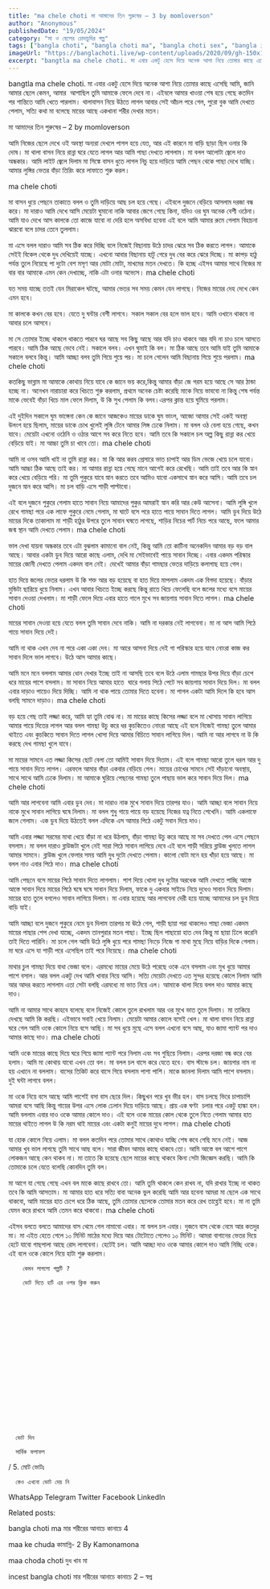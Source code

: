```yaml
---
title: "ma chele choti মা আমাদের তিন পুরুষের – 3 by momloverson"
author: "Anonymous"
publishedDate: "19/05/2024"
category: "মা ও ছেলের চোদাচুদির গল্প"
tags: ["bangla choti", "bangla choti ma", "bangla choti sex", "bangla incest choti", "chodon choti", "ma"]
imageUrl: "https://banglachoti.live/wp-content/uploads/2020/09/gh-150x150.jpg"
excerpt: "bangtla ma chele choti. মা এবার একটু হেসে দিয়ে অনেক আশা নিয়ে তোমার কাছে এসেছি আমি, জানি আমার ছেলে কেমন, আমার  আশাছিল তুমি আমাকে ফেলে দেবে না। এইবলে আমার খাওয়া শেষ হয়ে গেছে কতদিন পর শান্তিতে আমি খেতে প..."
---
```


bangtla ma chele choti. মা এবার একটু হেসে দিয়ে অনেক আশা নিয়ে তোমার কাছে এসেছি আমি, জানি আমার ছেলে কেমন, আমার  আশাছিল তুমি আমাকে ফেলে দেবে না। এইবলে আমার খাওয়া শেষ হয়ে গেছে কতদিন পর শান্তিতে আমি খেতে পারলাম। থালাবাসন নিয়ে উঠতে লাগল আবার সেই আঁচল পরে গেল, পুরো বুক আমি দেখতে পেলাম, সত্যি কথা মা বলেছে মায়ের আছে একখানা শরীর দেখার মতন।


মা আমাদের তিন পুরুষের – 2 by momloverson


আমি নিজের ছেলে দেখে ওই অবস্থা অন্যরা দেখলে পাগল হয়ে যেত, আর এই কারনে মা বাড়ি ছাড়া ছিল ওনার কি দোষ। মা থালা বাসন নিয়ে রান্না ঘরে যেতে লাগল আর আমি পাছা দেখতে লাগলাম। মা বলল আলোটা জ্বেলে দাও অন্ধকার। আমি লাইট জ্বেলে দিলাম মা সিঙ্কে বাসন ধুতে লাগল নিচু হয়ে দাড়িয়ে আমি পেছন থেকে পাছা দেখে যাচ্ছি। আমার লুঙ্গির ভেতর বাঁড়া তিরিং করে লাফাতে শুরু করল।


ma chele choti


মা বাসন ধুয়ে পেছনে তাকাতে বলল ও তুমি দাড়িয়ে আছ চল হয়ে গেছে। এইবলে দুজনে বেড়িয়ে আসলাম দরজা বন্ধ করে। মা দারাও আমি দেখে আসি মেয়েটা ঘুমানো নাকি আবার জেগে গেছে কিনা, যদিও ওর ঘুম অনেক বেশী ওঠেনা। আমি যাও দেখে আস কালকে তো কাজে যাবো না দেরি হলে অসবিধা হবেনা এই বলে আমি আমার রুমে গেলাম বিহাচনা ঝারবো বলে চাদর তেনে তুললাম।


মা এসে বলল দারাও আমি সব ঠিক করে দিচ্ছি বলে নিজেই বিছানায় উঠে চাদর ঝেরে সব ঠিক করতে লাগল। আমাকে সেইই বিকেল থেকে দুধ দেখিয়েই যাচ্ছে। এখনো আবার বিছানায় হাটু গেরে দুধ বের করে ঝেরে দিচ্ছে। মা কাপড় হাঠু পর্যন্ত তুলে নিয়েছে পা দুটো বেশ মসৃণ আর মোটা মোটা, মাখমের মতন দেখতে। কি হচ্ছে এইসব আমার সাথে নিজের মা বার বার আমাকে এমন কেন দেখাচ্ছে, নাকি এটা ওনার অভ্যেস। ma chele choti


যত সময় যাচ্ছে ততই যেন মিরাকেল ঘটছে, আমার ভেতর সব সময় কেমন যেন লাগছে। নিজের মায়ের দেহ দেখে কেন এমন হবে।

মা কালকে কখন বের হবে। যেতে দু ঘন্টার বেশী লাগবে। সকাল সকাল বের হলে ভাল হবে। আমি ওখানে থাকবে না আবার চলে আসবে।












মা সে তোমার ইচ্ছে থাকলে থাকতে পারবে ঘর আছে সব কিছু আছে আর যদি চাও থাকবে আর যদি না চাও চলে আসতে পারবে। আমি ঠিক আছে ভেবে নেই। সকালে বলব। এখন ঘুমাই কি বল। মা ঠিক আছে তবে আমি যাই তুমি আমাকে সকালে বলবে কিন্তু। আমি আচ্ছা বলব তুমি গিয়ে শুয়ে পর। মা চলে গেলেন আমি বিছানায় গিয়ে শুয়ে পরলাম। ma chele choti


কতকিছু ভাব্লাম মা আমাকে কোথায় নিয়ে যাবে কে জানে ভয় করে,কিন্তু আমার বাঁড়া জে গরম হয়ে আছে সে আর ঠান্ডা হচ্ছে না। অনেখন নারাচারা করে খিচতে শুরু করলাম, প্রথমে অনেক চেষ্টা করেছি মাকে নিয়ে ভাববো না কিন্তু শেষ পর্যন্ত মাকে ভেবেই বাঁড়া খিচে মাল ফেলে দিলাম, উ কি সুখ পেলাম কি বলব।এরপর ক্লান্ত হয়ে ঘুমিয়ে পরলাম।


এই দুইদিন সকালে ঘুম ভাঙ্গেনা কেন কে জানে আজকেও মায়ের ডাকে ঘুম ভাংল, আজো আমার সেই একই অবস্থা উলংগ হয়ে ছিলাম, মায়ের ডাকে চোখ খুলেই লুঙ্গি টেনে আমার লিঙ্গ ঢেকে নিলাম। মা বলল ওঠ বেলা হয়ে গেছে, কখন যাবে। মেয়েটা এখনো ওঠেনি ও ওঠার আগে সব করে নিতে হবে। আমি তবে কি সকালে চল অল্প কিছু রান্না কর খেয়ে বেড়িয়ে যাই। মা আচ্চা তুমি চা খাবে তো। ma chele choti


আমি না ওসব আমি খাই না তুমি রান্না কর। মা কি আর করব প্রেসারে ভাত চাপাই আর ডিম ভেজে খেয়ে চলে যাবো। আমি আচ্চা ঠিক আছে তাই কর। মা আমার রান্না হয়ে গেছে মানে আগেই করে রেখেছি। আমি তাই তবে আর কি স্নান করে খেয়ে বেড়িয়ে পরি। মা তুমি পুকুরে যাবে স্নান করতে তবে আমিও যাবো একসাথে স্নান করে আসি। আমি তবে চল দুজনে স্নান করে আসি। মা চল বাড়ি এসে শাড়ী পাল্টাবো।


এই বলে দুজনে পুকুরে গেলাম হাতে সাবান নিয়ে আমাদের পুকুর আমরাই স্নান করি আর কেউ আসেনা। আমি লুঙ্গি খুলে রেখে গামছা পরে এক লাফে পুকুরে নেমে গেলাম, মা ঘাটে বসে পরে হাতে পায়ে সাবান দিতে লাগল। আমি ডুব দিয়ে উঠে মায়ের দিকে তাকালাম মা শাড়ী হাঠুর উপরে তুলে সাবান ঘষতে লাগছে, শাড়ির নিচের পার্ট নিচে পরে আছে, ফলে আমার জন্ম স্থান আমি দেখতে পেলাম। ma chele choti


ভাল দেখা যায়না অন্ধকার তবে এটা বুঝলাম কামানো বাল নেই, কিন্তু আমি তো কাটিনা অনেকদিন আমার বড় বড় বাল আছে। আবার একটা ডুব দিয়ে আরো কাছে এলাম, দেখি মা সেইভাবেই পায়ে সাবান দিচ্ছে। এবার একদম পরিস্কার মায়ের জোনী দেখতে পেলাম একদম বাল নেই। দেখেই আমার বাঁড়া গামছার ভেতর দাড়িয়ে কলাগাছ হয়ে গেল।


হাত দিয়ে জলের ভেতর ধরলাম উ কি শক্ত আর বড় হয়েছে বা হাত দিয়ে মাপলাম একদম এক বিগদা হয়েছে। বাঁড়ার মুন্ডিটা ছারিয়ে ধুয়ে নিলাম। এখন আবার খিচতে ইচ্ছে করছে কিন্তু রাতে খিচে ফেলেছি বলে জলের মধ্যে বসে মায়ের সাবান দেওয়া দেখলাম। মা শাড়ী ফেলে দিয়ে এবার হাতে গালে মুখে সব জায়গায় সাবান দিতে লাগল। ma chele choti


মায়ের সাবান দেওয়া হয়ে যেতে বলল তুমি সাবান দেবে নাকি। আমি না দরকার নেই লাগবেনা। মা না আস আমি পিঠে গায়ে সাবান দিয়ে দেই।

আমি না থাক এখন দেব না পরে একা একা দেব। মা আরে আসনা দিয়ে দেই গা পরিস্কার হয়ে যাবে নোংরা কাজ কর সাবান দিলে ভাল লাগবে। উঠে আস আমার কাছে।


আমি মনে মনে বললাম আমার ধোন দেখার ইচ্ছে তাই না আসছি তবে বলে উঠে এলাম গামছার উপর দিয়ে বাঁড়া চেপে ধরে মায়ের পাশে বসলাম। মা সাবান নিয়ে আমার হাতে  ঘারে গলায় পিঠে পেটে সব জায়গায় সাবান দিয়ে দিল। মা বলল এবার দাড়াও পায়েও দিয়ে দিচ্ছি। আমি না থাক পায়ে তোমার দিতে হবেনা। মা পাগল একটা আমি দিলে কি হবে আস বলছি সামনে দাড়াও। ma chele choti


বড় হয়ে গেছ তাই লজ্জা করে, আমি হ্যা তুমি বোঝ না। মা মায়ের কাছে কিসের লজ্জা বলে মা খোসায় সাবান লাগিয়ে আমার পায়ে দিতের লাগল আর বলল গামছা উচু করে ধর কুচকিতেও নোংরা আছে এই বলে নিজেই গামছা তুলে আমার থাইতে এবং কুচকিতে সাবান দিতে লাগল খোসা দিয়ে আমার বিচিতে সাবান লাগিয়ে দিল। আমি না আর লাগবে না উ কি করছে দেখ গামছা খুলে যাবে।


মা মায়ের সামনে এত লজ্জা কিসের ছোট বেলা তো আমিই সাবান দিয়ে দিতাম। এই বলে গামছা আরো তুলে ধরল আর দু পায়ে সাবান দিতে লাগল। এরফলে আমার বাঁড়া একবার বেড়িয়ে গেল। মায়ের চোখের সামনে সেই দাঁড়ানো অবস্থায়, সাথে সাথে আমি ঢেকে দিলাম। মা আমাকে ঘুরিয়ে পেছনের গামছা তুলে পাছায় ভাল করে সাবান দিয়ে দিল। ma chele choti


আমি আর লাগবেনা আমি এবার ডুব দেব। মা দারাও নাক মুখে সাবান দিয়ে তারপর যাও। আমি আচ্ছা বলে সাবান নিয়ে নাকে মুখে সাবান লাগিয়ে ঘষে নিলাম। মা বলল শুধু গায়ে পায়ে বড় হয়েছে নিজের যত্ন নিতে শেখেনি। আমি একলাফে জলে গেলাম। এক ডুব দিয়ে উঠতেই বলল এদিকে এস আমার পিঠে একটু সবান দিয়ে দাও।


আমি এবার লজ্জা সরমের মাথা খেয়ে বাঁড়া না ধরে উঠলাম, বাঁড়া গামছা উচু করে আছে মা সব দেখতে পেল এসে পেছনে বসলাম। মা বলল দারাও ব্লাউজটা খুলে নেই সারা পিঠে সাবান লাগিয়ে দেবে এই বলে শাড়ী সরিয়ে ব্লাউজ খুলতে লাগল আমার সামনে। ব্লাউজ খুলে ফেলার সময় আমি দুধ দুটো দেখতে পেলাম। কালো বোটা মনে হয় খাঁড়া হয়ে আছে। মা বলল নাও এবার পিঠে দাও। ma chele choti


আমি পেছনে বসে মায়ের পিঠে সাবান দিতে লাগলাম। পাশ দিয়ে খোলা দুধ দুটোর অরধেক আমি দেখতে পাচ্ছি আস্তে আস্তে সাবান দিয়ে মায়ের পিঠে ঘষে ঘষে সাবান দিয়ে দিলাম, ফাকে দু একবার সাইডে নিয়ে দুধেও সাবান দিয়ে দিলাম। মায়ের হাত তুলে বগলেও সাবান লাগিয়ে দিলাম। মা এবার হয়েছে আর লাগবেনা দেরী হয়ে যাচ্ছে আমাদের চল ডুব দিয়ে বাড়ি যাই।


আমি আচ্ছা বলে দুজনে পুকুরে নেমে ডুব দিলাম তারপর মা ঊঠে গেল, শাড়ী ছায়া পরা থাকলেও পাছা ভেজা একদম মায়ের পাছার শেপ দেখা যাচ্ছে, একদম তানপুরার মতন পাছা। ইচ্ছে ছিল পাছায়ো হাত দেব কিন্তু মা ছায়া ঢিলে করেনি তাই দিতে পারিনি। মা চলে গেল আমি উঠে লুঙ্গি ধুয়ে পরে গামছা নিংড়ে নিজে গা মাথা মুছে নিয়ে বাড়ির দিকে গেলাম। মা ঘরে এসে যা শাড়ী পরে এসেছিল তাই পরে নিয়েছে। ma chele choti


মাথার চুল গামছা দিয়ে বাধা ভেজা বলে। এরমধ্যে মায়ের মেয়ে উঠে পরেছে ওকে এনে বসলাম এবং মুখ ধুয়ে আমার পাশে বসাল। আর বলল একটু দেখ আমি খাবার নিয়ে আসি। সত্যি মেয়েটা দেখতে এত সুন্দর হয়েছে কোলে নিলাম আমি আর আদর করতে লাগলাম এতা সেটা বলছি এরমধ্যে মা ভাত নিয়ে এল। আমাকে থালা দিয়ে বলল দাও আমার কাছে দাও।


আমি না আমার সাথে কাহবে বলেছে বলে নিজেই কোলে তুলে রাখলাম আর ওর মুখে ভাত তুলে দিলাম। মা তাকিয়ে দেখছে আমি কি করছি। এইভাবে সবাই খেয়ে নিলাম। মেয়েটা আমার কোলে বসেই খেল। মা থালা বাসন নিয়ে রান্না ঘরে গেল আমি ওকে কোলে নিয়ে বসে আছি। মা সব ধুয়ে মুছে এসে বলল এখনো বসে আছ, যাও জামা প্যান্ট পর দাও আমার কাছে দাও। ma chele choti


আমি ওকে মায়ের কাছে দিয়ে ঘরে গিয়ে জামা প্যান্ট পরে নিলাম এবং সব গুছিয়ে নিলাম। এরপর দরজা বন্ধ করে বের হলাম। আমি মা কোথায় যাবো এখন তো বল। মা বলল চল বাসে করে যেতে হবে। বাস স্টান্ডে চল। জায়গার নাম না হয় এখানে না বললাম। বাসের তিকিট করে বাসে গিয়ে বসলাম পাশা পাশি। মাকে জানলা দিলাম আমি পাশে বসলাম। দুই ঘন্টা লাগবে বলল।


মা ওকে নিয়ে বসে আছে আমি পাশেই বসা বাস ছেরে দিল। কিছুখন পরে খুব ভীর হল। বাস চলছে ভিরে চাপাচাপি আমরা বসে আছি কিন্তু গায়ের উপর এসে লোক ঢেলান দিয়ে দাড়িয়ে আছে। প্রায় এক ঘণ্টা  চলার পরে একটু হাল্কা হল। আমি বললাম এবার দাও ওকে আমার কোলে দাও। এই বলে ওকে মায়ের কোল থেকে তুলে নিতে গেলাম আমার হাত মায়ের থাইতে লাগল উ কি নরম থাই মায়ের এবং একটা কনুই মায়ের দুধে লাগল। ma chele choti


যা হোক কোলে নিয়ে এলাম। মা বলল কতদিন পরে তোমার সাথে কোথাও যাচ্ছি শেষ কবে গেছি মনে নেই। আজ আমার খুব ভাল লাগছে তুমি সাথে আছ বলে। সারা জীবন আমার কাছে থাকবে তো। আমি আস্তে বল আশে পাশে লোকজন আছে কেন থাকব না। মা তাতে কি হয়েছে ছেলে মায়ের কাছে থাকবে কিনা সেটা জিজ্ঞেস করছি। আমি কি তোমাকে চলে যেতে বলেছি কোনদিন তুমি বল।


মা আগে যা গেছে গেছে এখন বল মাকে কাছে রাখবে তো। আমি তুমি থাকলে কেন রাখব না, যদি রাখার ইচ্ছে না থাকত তবে কি আমি আসতাম। মা আমার হাত ধরে সত্যি বাবা অনেক ভুল করেছি আমি আর হবেনা আমরা মা ছেলে এক সাথে থাকবো, আমি মায়ের হাত চেপে ধরে ঠিক আছে, তুমি তোমার ছেলেকে তোমার মতন করে রেখ তাহ্লেই হবে। মা না তুমি যেমন করে রাখবে আমি তেমন করে থাকবো। ma chele choti


এইসব বলতে বলতে আমাদের বাস থেমে গেল নামাবো এবার। মা বলল চল এবার। দুজনে বাস থেকে নেমে আর কতদুর মা। মা এইত হেতে গেলে ১০ মিনিট মাঠের মধ্যে দিয়ে আর টোটোতে গেলেও ১০ মিনিট। আমরা বাগানের ভেতর দিয়ে হেটে যাবো গাছপালা আছে রোদ লাগবেনা। হেটেই চল। আমি আচ্ছা দাও ওকে আমার কোলে দাও আমি নিচ্ছি ওকে। এই বলে ওকে কোলে নিয়ে হাটা শুরু করলাম।


 
 
 
        কেমন লাগলো গল্পটি ?      
 
        ভোট দিতে হার্ট এর ওপর ক্লিক করুন      
 
 
 
 
 
 
 
 
 
 
 
 
 
 
 
 
 
 
 
 
 
      ভোট দিন    
 
      সার্বিক ফলাফল 
 / 5. মোট ভোটঃ 
 
 
      কেও এখনো ভোট দেয় নি    
 
 
 
 
WhatsApp
Telegram
Twitter
Facebook
LinkedIn




Related posts:






bangla choti ma মার শরীরের আনাচে কানাচে 4




maa ke chuda কামাগ্নি- 2 By Kamonamona




maa choda choti দুধ খাব মা




incest bangla choti মার শরীরের আনাচে কানাচে 2 – স্বপ্ন
